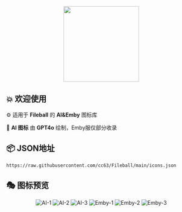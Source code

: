 <div align="center">
 <img src="https://raw.githubusercontent.com/cc63/Fileball/main/Fileball.png" width="200">
</div>

## 💥 欢迎使用

⚙️ 适用于 **Fileball** 的 **AI&Emby** 图标库

📝 **AI 图标** 由 **GPT4o** 绘制，Emby服仅部分收录


## 📦 **JSON地址**

```
https://raw.githubusercontent.com/cc63/Fileball/main/icons.json
```

## 🎭 图标预览
<div align="center">

![AI-1](https://raw.githubusercontent.com/cc63/Fileball/main/icons/AI-Tank.png)
![AI-2](https://raw.githubusercontent.com/cc63/Fileball/main/icons/AI-Peach.png)
![AI-3](https://raw.githubusercontent.com/cc63/Fileball/main/icons/AI-Orange.png)
![Emby-1](https://raw.githubusercontent.com/cc63/Fileball/main/icons/MisakaF.png)
![Emby-2](https://raw.githubusercontent.com/cc63/Fileball/main/icons/Magpie.png)
![Emby-3](https://raw.githubusercontent.com/cc63/Fileball/main/icons/GUGU.png)



</div>
